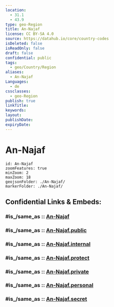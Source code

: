 ```yaml
---
location:
  - 31.1
  - 43.9
type: geo-Region
title: An-Najaf
license: CC BY-SA 4.0
source: https://datahub.io/core/country-codes
isDeleted: false
isReadOnly: false
draft: false
confidential: public
tags:
  - geo/Country/Region
aliases:
  - An-Najaf
Languages:
  - de
cssclasses:
  - geo-Region
publish: true
linkTitle:
keywords:
layout:
publishDate:
expiryDate:
---
```


# An-Najaf

```leaflet
id: An-Najaf
zoomFeatures: true 
minZoom: 2 
maxZoom: 18
geojsonFolder: ./An-Najaf/
markerFolder: ./An-Najaf/
```


## Confidential Links & Embeds: 

### #is_/same_as :: [An-Najaf](/_Standards/Earth/Continent/Asia/Asia~West/Iraq/Provinces~Iraq/An-Najaf.md) 

### #is_/same_as :: [An-Najaf.public](/_public/Earth/Continent/Asia/Asia~West/Iraq/Provinces~Iraq/An-Najaf.public.md) 

### #is_/same_as :: [An-Najaf.internal](/_internal/Earth/Continent/Asia/Asia~West/Iraq/Provinces~Iraq/An-Najaf.internal.md) 

### #is_/same_as :: [An-Najaf.protect](/_protect/Earth/Continent/Asia/Asia~West/Iraq/Provinces~Iraq/An-Najaf.protect.md) 

### #is_/same_as :: [An-Najaf.private](/_private/Earth/Continent/Asia/Asia~West/Iraq/Provinces~Iraq/An-Najaf.private.md) 

### #is_/same_as :: [An-Najaf.personal](/_personal/Earth/Continent/Asia/Asia~West/Iraq/Provinces~Iraq/An-Najaf.personal.md) 

### #is_/same_as :: [An-Najaf.secret](/_secret/Earth/Continent/Asia/Asia~West/Iraq/Provinces~Iraq/An-Najaf.secret.md)

